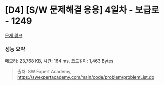 # [D4] [S/W 문제해결 응용] 4일차 - 보급로 - 1249 

[문제 링크](https://swexpertacademy.com/main/code/problem/problemDetail.do?contestProbId=AV15QRX6APsCFAYD) 

### 성능 요약

메모리: 23,768 KB, 시간: 164 ms, 코드길이: 1,463 Bytes



> 출처: SW Expert Academy, https://swexpertacademy.com/main/code/problem/problemList.do